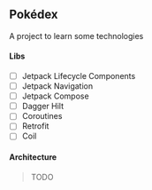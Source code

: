 ## Pokédex
A project to learn some technologies

#### Libs

- [ ] Jetpack Lifecycle Components
- [ ] Jetpack Navigation
- [ ] Jetpack Compose
- [ ] Dagger Hilt
- [ ] Coroutines
- [ ] Retrofit
- [ ] Coil

#### Architecture

> TODO
